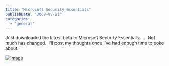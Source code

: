 ```yaml
---
title: "Microsoft Security Essentials"
publishDate: "2009-09-21"
categories: 
  - "general"
---
```


Just downloaded the latest beta to Microsoft Security Essentials…..  Not much has changed.  I’ll post my thoughts once I’ve had enough time to poke about.

[![image](http://ramberlinggeek.co.uk/wp-content/uploads/2009/09/image_thumb.png "image")](http://ramberlinggeek.co.uk/wp-content/uploads/2009/09/image.png)
